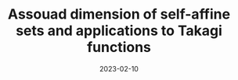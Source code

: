 ---
title: "Assouad dimension of self-affine sets and applications to Takagi functions"
collection: talks
type: "Talk"
permalink: /talks/2022-02-10-assouad-dimension-of-self-affine-sets
venue: "Oulu Analysis Seminar"
date: 2023-02-10
location: "University of Oulu, Finland"
---